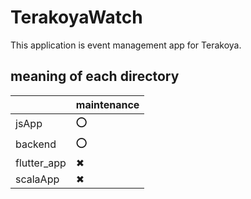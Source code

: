 # TerakoyaWatch

This application is event management app for Terakoya.

## meaning of each directory

|             | maintenance |
|-------------|-------------|
| jsApp       |      ⭕     |
| backend     |      ⭕     |
| flutter_app |      ✖　    |
| scalaApp    |      ✖      |
